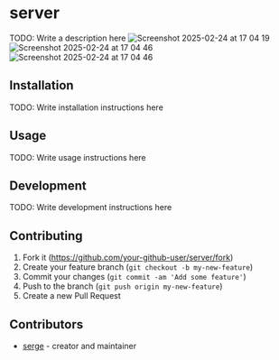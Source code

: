 # server

TODO: Write a description here
![Screenshot 2025-02-24 at 17 04 19](https://github.com/user-attachments/assets/c942f59a-6938-4e78-ae9c-0249101c91c5)
![Screenshot 2025-02-24 at 17 04 46](https://github.com/user-attachments/assets/cd97a4db-4af9-4c12-9830-ce31de263916)
![Screenshot 2025-02-24 at 17 04 46](https://github.com/user-attachments/assets/08fe826f-aa01-49eb-b0ad-7f49768abb82)

## Installation

TODO: Write installation instructions here

## Usage

TODO: Write usage instructions here

## Development

TODO: Write development instructions here

## Contributing

1. Fork it (<https://github.com/your-github-user/server/fork>)
2. Create your feature branch (`git checkout -b my-new-feature`)
3. Commit your changes (`git commit -am 'Add some feature'`)
4. Push to the branch (`git push origin my-new-feature`)
5. Create a new Pull Request

## Contributors

- [serge](https://github.com/your-github-user) - creator and maintainer
